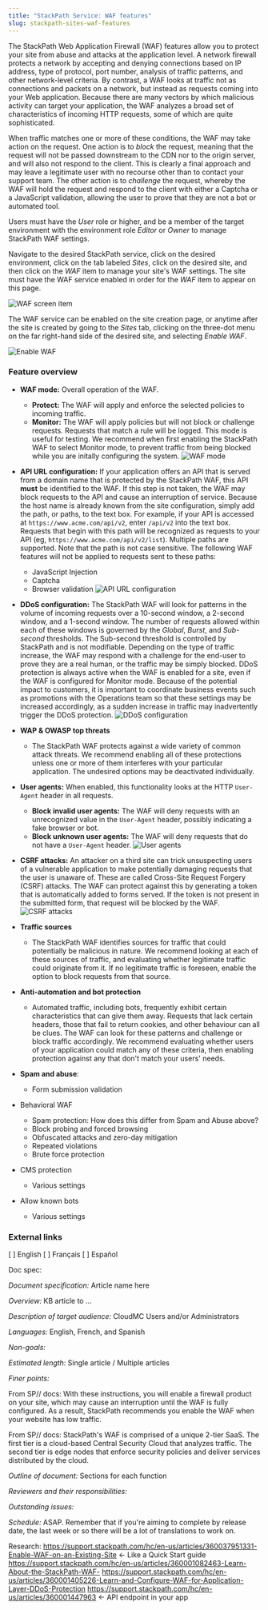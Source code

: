 ```yaml
---
title: "StackPath Service: WAF features"
slug: stackpath-sites-waf-features
---
```



The StackPath Web Application Firewall (WAF) features allow you to protect your site from abuse and attacks at the application level.  A network firewall protects a network by accepting and denying connections based on IP address, type of protocol, port number, analysis of traffic patterns, and other network-level criteria.  By contrast, a WAF looks at traffic not as connections and packets on a network, but instead as requests coming into your Web application.  Because there are many vectors by which malicious activity can target your application, the WAF analyzes a broad set of characteristics of incoming HTTP requests, some of which are quite sophisticated.

When traffic matches one or more of these conditions, the WAF may take action on the request.  One action is to *block* the request, meaning that the request will not be passed downstream to the CDN nor to the origin server, and will also not respond to the client.  This is clearly a final approach and may leave a legitimate user with no recourse other than to contact your support team.  The other action is to *challenge* the request, whereby the WAF will hold the request and respond to the client with either a Captcha or a JavaScript validation, allowing the user to prove that they are not a bot or automated tool.

Users must have the *User* role or higher, and be a member of the target environment with the environment role *Editor* or *Owner* to manage StackPath WAF settings.

Navigate to the desired StackPath service, click on the desired environment, click on the tab labeled *Sites*, click on the desired site, and then click on the *WAF* item to manage your site's WAF settings.  The site must have the WAF service enabled in order for the *WAF* item to appear on this page.  

![WAF screen item](../../assets/sp-waf-screen-item-en.png)

The WAF service can be enabled on the site creation page, or anytime after the site is created by going to the *Sites* tab, clicking on the three-dot menu on the far right-hand side of the desired site, and selecting *Enable WAF*.

![Enable WAF](../../assets/sp-waf-enable-en.png)

### Feature overview

- **WAF mode:**  Overall operation of the WAF.
  - **Protect:**  The WAF will apply and enforce the selected policies to incoming traffic.
  - **Monitor:**  The WAF will apply policies but will not block or challenge requests.  Requests that match a rule will be logged.  This mode is useful for testing.  We recommend when first enabling the StackPath WAF to select Monitor mode, to prevent traffic from being blocked while you are initally configuring the system.
![WAF mode](../../assets/sp-waf-mode-en.png)

- **API URL configuration:**  If your application offers an API that is served from a domain name that is protected by the StackPath WAF, this API **must** be identified to the WAF.  If this step is not taken, the WAF may block requests to the API and cause an interruption of service.  Because the host name is already known from the site configuration, simply add the path, or paths, to the text box.  For example, if your API is accessed at `https://www.acme.com/api/v2`, enter `/api/v2` into the text box.  Requests that begin with this path will be recognized as requests to your API (eg, `https://www.acme.com/api/v2/list`).  Multiple paths are supported.  Note that the path is not case sensitive.  The following WAF features will not be applied to requests sent to these paths:
   - JavaScript Injection
   - Captcha
   - Browser validation
![API URL configuration](../../assets/sp-waf-api-url-en.png)

- **DDoS configuration:**  The StackPath WAF will look for patterns in the volume of incoming requests over a 10-second window, a 2-second window, and a 1-second window.  The number of requests allowed within each of these windows is governed by the *Global*, *Burst*, and *Sub-second* thresholds.  The Sub-second threshold is controlled by StackPath and is not modifiable.  Depending on the type of traffic increase, the WAF may respond with a challenge for the end-user to prove they are a real human, or the traffic may be simply blocked.  DDoS protection is always active when the WAF is enabled for a site, even if the WAF is configured for Monitor mode.  Because of the potential impact to customers, it is important to coordinate business events such as promotions with the Operations team so that these settings may be increased accordingly, as a sudden increase in traffic may inadvertently trigger the DDoS protection.
![DDoS configuration](../../assets/sp-waf-ddos-en.png)

- **WAP & OWASP top threats**
   - The StackPath WAF protects against a wide variety of common attack threats.  We recommend enabling all of these protections unless one or more of them interferes with your particular application.  The undesired options may be deactivated individually.  

- **User agents:**  When enabled, this functionality looks at the HTTP `User-Agent` header in all requests.
   - **Block invalid user agents:** The WAF will deny requests with an unrecognized value in the `User-Agent` header, possibly indicating a fake browser or bot.
   - **Block unknown user agents:** The WAF will deny requests that do not have a `User-Agent` header.
![User agents](../../assets/sp-waf-useragents-en.png)

- **CSRF attacks:**  An attacker on a third site can trick unsuspecting users of a vulnerable application to make potentially damaging requests that the user is unaware of.  These are called Cross-Site Request Forgery (CSRF) attacks.  The WAF can protect against this by generating a token that is automatically added to forms served.  If the token is not present in the submitted form, that request will be blocked by the WAF.
![CSRF attacks](../../assets/sp-waf-csrf-en.png)

- **Traffic sources**
   - The StackPath WAF identifies sources for traffic that could potentially be malicious in nature.  We recommend looking at each of these sources of traffic, and evaluating whether legitimate traffic could originate from it.  If no legitimate traffic is foreseen, enable the option to block requests from that source.

- **Anti-automation and bot protection**
   - Automated traffic, including bots, frequently exhibit certain characteristics that can give them away.  Requests that lack certain headers, those that fail to return cookies, and other behaviour can all be clues.  The WAF can look for these patterns and challenge or block traffic accordingly.  We recommend evaluating whether users of your application could match any of these criteria, then enabling protection against any that don't match your users' needs.

- **Spam and abuse**: 
   - Form submission validation

- Behavioral WAF
   - Spam protection: How does this differ from Spam and Abuse above?
   - Block probing and forced browsing
   - Obfuscated attacks and zero-day mitigation
   - Repeated violations
   - Brute force protection

- CMS protection
   - Various settings

- Allow known bots
   - Various settings



### External links

[ ] English
[ ] Français
[ ] Español

Doc spec:

*Document specification:* Article name here

*Overview:* KB article to ...

*Description of target audience:* CloudMC Users and/or Administrators

*Languages:* English, French, and Spanish

*Non-goals:*

*Estimated length:* Single article / Multiple articles

*Finer points:*

From SP// docs: With these instructions, you will enable a firewall product on your site, which may cause an interruption until the WAF is fully configured. As a result, StackPath recommends you enable the WAF when your website has low traffic.

From SP// docs: StackPath's WAF is comprised of a unique 2-tier SaaS.  The first tier is a cloud-based Central Security Cloud that analyzes traffic.  The second tier is edge nodes that enforce security policies and deliver services distributed by the cloud.

*Outline of document:* Sections for each function

*Reviewers and their responsibilities:*

*Outstanding issues:*

*Schedule:* ASAP.  Remember that if you're aiming to complete by release date, the last week or so there will be a lot of translations to work on.

Research:
https://support.stackpath.com/hc/en-us/articles/360037951331-Enable-WAF-on-an-Existing-Site <- Like a Quick Start guide
https://support.stackpath.com/hc/en-us/articles/360001082463-Learn-About-the-StackPath-WAF-
https://support.stackpath.com/hc/en-us/articles/360001405226-Learn-and-Configure-WAF-for-Application-Layer-DDoS-Protection
https://support.stackpath.com/hc/en-us/articles/360001447963 <- API endpoint in your app
